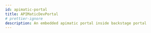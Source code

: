 ```yaml
---
id: apimatic-portal
title: APIMaticDevPortal
# prettier-ignore
description: An embedded apimatic portal inside backstage portal
---
```

<html>
  <head>
    <script type="text/javascript">
	function waitForElm(selector) {
	return new Promise(resolve => {
		if (document.querySelector(selector)) {
			return resolve(document.querySelector(selector));
		}

		const observer = new MutationObserver(mutations => {
			if (document.querySelector(selector)) {
				resolve(document.querySelector(selector));
				observer.disconnect();
			}
		});

		observer.observe(document.body, {
			childList: true,
			subtree: true
		});
	});
	}
	// Show the dev portal widget 
	function showWidget() {
	APIMaticDevPortal.show(
		{
			"container": "apimatic-widget",
			"portalStyle": "default",
			"codegenApiRoutes": {
				"docsgen": "/api/api-entities/LLHlm5iwn7cxhbKpEHxF0N3gQNGYmzflcS5kryfaX72d6o2xbidiVQbqcp2bNcDq/portal-artifacts/docs/generated-file?template={template}",
				"codegen": "/api/api-entities/LLHlm5iwn7cxhbKpEHxF0N3gQNGYmzflcS5kryfaX72d6o2xbidiVQbqcp2bNcDq/portal-artifacts/sdks/generated-file?template={template}",
				"transform": "/api/api-entities/LLHlm5iwn7cxhbKpEHxF0N3gQNGYmzflcS5kryfaX72d6o2xbidiVQbqcp2bNcDq/portal-artifacts/specs/generated-file?format={format}",
				"apiProxy": "https://proxy.apimatic.io/api/proxy"
			},
			"apiKey": "PkUYNyvjYA7DfFBwoKTjTDVXNjfG0ARc59qXFAwZ3srPAdRKCufvzvx8RAGPLywmXNrzQHZa6c1O52sK2RI_oQ**",
			"baseUrl": "https://www.apimatic.io",
			"enableExport": true,
			"renameHttpToRest": false,
			"enableConsoleCalls": true,
			"useProxyForConsoleCalls": true,
			"initialPlatform": "http_curl_v1",
			"languageSettings": {
				"http_curl_v1": {
					"disableSdkDownload": true
				},
				"cs_net_standard_lib": {
					"disableSdkDownload": false,
					"sdkDownloadLink": ""
				},
				"java_eclipse_jre_lib": {
					"disableSdkDownload": false,
					"sdkDownloadLink": ""
				},
				"php_generic_lib_v2": {
					"disableSdkDownload": false,
					"sdkDownloadLink": ""
				},
				"python_generic_lib": {
					"disableSdkDownload": false,
					"sdkDownloadLink": ""
				},
				"ruby_generic_lib": {
					"disableSdkDownload": false,
					"sdkDownloadLink": ""
				},
				"ts_generic_lib": {
					"disableSdkDownload": false,
					"sdkDownloadLink": ""
				}
			},
			"allowedExportFormats": [
				"postman10",
				"postman20",
				"openapi31json",
				"openapi31yaml",
				"openapi3json",
				"openapi3yaml",
				"swagger20",
				"swaggeryaml",
				"swagger10",
				"raml",
				"raml10",
				"apiblueprint",
				"wadl2009",
				"apimatic",
				"wsdl",
				"insomnia",
				"insomniayaml"
			],
			"themeOverrides": {
				"themeType": "cool",
				"palette": {
					"primaryColor": "#05c2bc",
					"linkColor": "#00C7D4"
				},
				"fontSource": [
					"https://fonts.googleapis.com/css?family='Rubik':100,100i,300,300i,400,400i,500,500i,700,700i,900,900i",
					"https://fonts.googleapis.com/css?family=Courier+Prime:100,100i,300,300i,400,400i,500,500i,700,700i,900,900i"
				],
				"cssStyles": {
					"headings": {
						"fontFamily": "'Rubik', sans-serif",
						"h1": {
							"fontFamily": "'Rubik', sans-serif",
							"fontSize": "27px",
							"fontWeight": "500",
							"fontStyle": "normal",
							"lineHeight": "1.3"
						},
						"h2": {
							"fontFamily": "'Rubik', sans-serif",
							"fontSize": "24px",
							"fontWeight": "500",
							"fontStyle": "normal",
							"lineHeight": "1.3"
						},
						"h3": {
							"fontFamily": "'Rubik', sans-serif",
							"fontSize": "21.36px",
							"fontWeight": "500",
							"fontStyle": "normal",
							"lineHeight": "1.3"
						},
						"h4": {
							"fontFamily": "'Rubik', sans-serif",
							"fontSize": "18px",
							"fontWeight": "500",
							"fontStyle": "normal",
							"lineHeight": "1.3"
						},
						"h5": {
							"fontFamily": "'Rubik', sans-serif",
							"fontSize": "16px",
							"fontWeight": "500",
							"fontStyle": "normal",
							"lineHeight": "1.3"
						},
						"h6": {
							"fontFamily": "'Rubik', sans-serif",
							"fontSize": "15px",
							"fontWeight": "500",
							"fontStyle": "normal",
							"lineHeight": "1.3"
						}
					},
					"body": {
						"fontFamily": "'Rubik', sans-serif",
						"text1": {
							"fontFamily": "'Rubik', sans-serif",
							"fontSize": "15px",
							"fontWeight": "400",
							"fontStyle": "normal",
							"lineHeight": "1.75"
						},
						"text2": {
							"fontFamily": "'Rubik', sans-serif",
							"fontSize": "13.33px",
							"fontWeight": "400",
							"fontStyle": "normal",
							"lineHeight": "1.75"
						},
						"text3": {
							"fontFamily": "'Rubik', sans-serif",
							"fontSize": "11.85px",
							"fontWeight": "400",
							"fontStyle": "normal",
							"lineHeight": "1.75"
						}
					},
					"code": {
						"fontFamily": "Courier Prime, monospace",
						"blockCode": {
							"fontFamily": "Courier Prime, monospace",
							"fontSize": "15px",
							"fontWeight": "400",
							"fontStyle": "normal",
							"lineHeight": "1.75"
						},
						"inlineCode": {
							"fontFamily": "Courier Prime, monospace",
							"fontSize": "15px",
							"fontWeight": "400",
							"fontStyle": "normal",
							"lineHeight": "1.75"
						}
					}
				}
			}
		}
	);
	};

	const scriptUrl = "https://dxjs.apimatic.io/v7/static/js/portal.v7.js";
	const script = document.createElement("script");
	script.src = scriptUrl;

	// Once the script is loaded, show the dev portal widget
	script.onload = () => {            
	showWidget();
	};
	document.head.appendChild(script);

	const portalButton = document.querySelector(
	  "header > div:nth-child(1) > div > div:nth-child(2) > a:nth-child(3)"
	);

	portalButton.addEventListener("click", () => waitForElm('#apimatic-widget').then(() => showWidget()));

	</script>
  </head>
  <body>
	<p>Click Me</p>
  </body>
</html>

